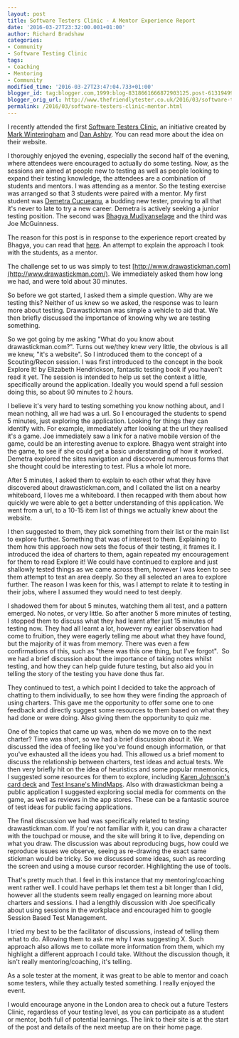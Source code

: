 ```yaml
---
layout: post
title: Software Testers Clinic - A Mentor Experience Report
date: '2016-03-27T23:32:00.001+01:00'
author: Richard Bradshaw
categories:
- Community
- Software Testing Clinic
tags:
- Coaching
- Mentoring
- Community
modified_time: '2016-03-27T23:47:04.733+01:00'
blogger_id: tag:blogger.com,1999:blog-8318661666872903125.post-6131949948090939326
blogger_orig_url: http://www.thefriendlytester.co.uk/2016/03/software-testers-clinic-mentor.html
permalink: /2016/03/software-testers-clinic-mentor.html
---
```


I recently attended the first [Software Testers Clinic](http://www.softwaretestingclinic.com/), an initiative created by [Mark Winteringham](https://twitter.com/2bittester) and [Dan Ashby](https://twitter.com/DanAshby04). You can read more about the idea on their website.  

I thoroughly enjoyed the evening, especially the second half of the evening, where attendees were encouraged to actually do some testing. Now, as the sessions are aimed at people new to testing as well as people looking to expand their testing knowledge, the attendees are a combination of students and mentors. I was attending as a mentor. So the testing exercise was arranged so that 3 students were paired with a mentor. My first student was [Demetra Cucueanu](https://twitter.com/DemetraCucueanu), a budding new tester, proving to all that it's never to late to try a new career. Demetra is actively seeking a junior testing position. The second was [Bhagya Mudiyanselage](https://twitter.com/bhagyagdm) and the third was Joe McGuinness.  

The reason for this post is in response to the experience report created by Bhagya, you can read that [here](https://bhagyagdm.wordpress.com/2016/03/26/swtcwhat-is-testing/). An attempt to explain the approach I took with the students, as a mentor.  

The challenge set to us was simply to test [http://www.drawastickman.com](http://www.drawastickman.com/). We immediately asked them how long we had, and were told about 30 minutes.  

So before we got started, I asked them a simple question. Why are we testing this? Neither of us knew so we asked, the response was to learn more about testing. Drawastickman was simple a vehicle to aid that. We then briefly discussed the importance of knowing why we are testing something.  

So we got going by me asking "What do you know about drawastickman.com?". Turns out we/they knew very little, the obvious is all we knew, "it's a website". So I introduced them to the concept of a Scouting/Recon session. I was first introduced to the concept in the book Explore It! by Elizabeth Hendrickson, fantastic testing book if you haven't read it yet. The session is intended to help us set the context a little, specifically around the application. Ideally you would spend a full session doing this, so about 90 minutes to 2 hours.  

I believe it's very hard to testing something you know nothing about, and I mean nothing, all we had was a url. So I encouraged the students to spend 5 minutes, just exploring the application. Looking for things they can identify with. For example, immediately after looking at the url they realised it's a game. Joe immediately saw a link for a native mobile version of the game, could be an interesting avenue to explore. Bhagya went straight into the game, to see if she could get a basic understanding of how it worked. Demetra explored the sites navigation and discovered numerous forms that she thought could be interesting to test. Plus a whole lot more.  

After 5 minutes, I asked them to explain to each other what they have discovered about drawastickman.com, and I collated the list on a nearby whiteboard, I loves me a whiteboard. I then recapped with them about how quickly we were able to get a better understanding of this application. We went from a url, to a 10-15 item list of things we actually knew about the website.  

I then suggested to them, they pick something from their list or the main list to explore further. Something that was of interest to them. Explaining to them how this approach now sets the focus of their testing, it frames it. I introduced the idea of charters to them, again repeated my encouragement for them to read Explore it! We could have continued to explore and just shallowly tested things as we came across them, however I was keen to see them attempt to test an area deeply. So they all selected an area to explore further. The reason I was keen for this, was I attempt to relate it to testing in their jobs, where I assumed they would need to test deeply.  

I shadowed them for about 5 minutes, watching them all test, and a pattern emerged. No notes, or very little. So after another 5 more minutes of testing, I stopped them to discuss what they had learnt after just 15 minutes of testing now. They had all learnt a lot, however my earlier observation had come to fruition, they were eagerly telling me about what they have found, but the majority of it was from memory. There was even a few confirmations of this, such as "there was this one thing, but I've forgot".  So we had a brief discussion about the importance of taking notes whilst testing, and how they can help guide future testing, but also aid you in telling the story of the testing you have done thus far.  

They continued to test, a which point I decided to take the approach of chatting to them individually, to see how they were finding the approach of using charters. This gave me the opportunity to offer some one to one feedback and directly suggest some resources to them based on what they had done or were doing. Also giving them the opportunity to quiz me.  

One of the topics that came up was, when do we move on to the next charter? Time was short, so we had a brief discussion about it. We discussed the idea of feeling like you've found enough information, or that you've exhausted all the ideas you had. This allowed us a brief moment to discuss the relationship between charters, test ideas and actual tests. We then very briefly hit on the idea of heuristics and some popular mnemonics, I suggested some resources for them to explore, including [Karen Johnson's card deck](http://karennicolejohnson.com/2012/07/testing-mnemonics-as-a-card-deck-v2/) and [Test Insane's MindMaps](http://apps.testinsane.com/mindmaps/). Also with drawastickman being a public application I suggested exploring social media for comments on the game, as well as reviews in the app stores. These can be a fantastic source of test ideas for public facing applications.  

The final discussion we had was specifically related to testing drawastickman.com. If you're not familiar with it, you can draw a character with the touchpad or mouse, and the site will bring it to live, depending on what you draw. The discussion was about reproducing bugs, how could we reproduce issues we observe, seeing as re-drawing the exact same stickman would be tricky. So we discussed some ideas, such as recording the screen and using a mouse cursor recorder. Highlighting the use of tools.  

That's pretty much that. I feel in this instance that my mentoring/coaching went rather well. I could have perhaps let them test a bit longer than I did, however all the students seem really engaged on learning more about charters and sessions. I had a lengthly discussion with Joe specifically about using sessions in the workplace and encouraged him to google Session Based Test Management.  

I tried my best to be the facilitator of discussions, instead of telling them what to do. Allowing them to ask me why I was suggesting X. Such approach also allows me to collate more information from them, which my highlight a different approach I could take. Without the discussion though, it isn't really mentoring/coaching, it's telling.  

As a sole tester at the moment, it was great to be able to mentor and coach some testers, while they actually tested something. I really enjoyed the event.  

I would encourage anyone in the London area to check out a future Testers Clinic, regardless of your testing level, as you can participate as a student or mentor, both full of potential learnings. The link to their site is at the start of the post and details of the next meetup are on their home page.